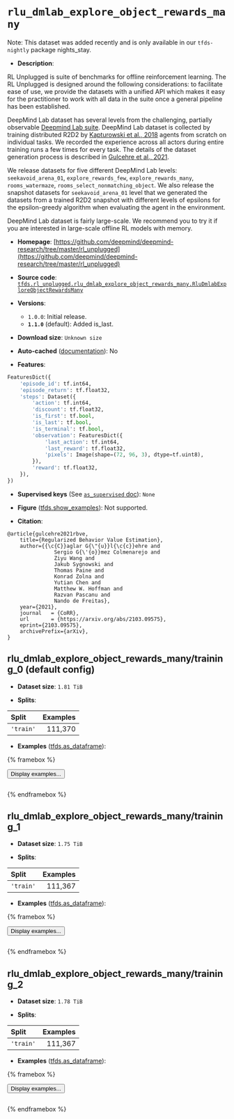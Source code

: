 <div itemscope itemtype="http://schema.org/Dataset">
  <div itemscope itemprop="includedInDataCatalog" itemtype="http://schema.org/DataCatalog">
    <meta itemprop="name" content="TensorFlow Datasets" />
  </div>
  <meta itemprop="name" content="rlu_dmlab_explore_object_rewards_many" />
  <meta itemprop="description" content="RL Unplugged is suite of benchmarks for offline reinforcement learning. The RL&#10;Unplugged is designed around the following considerations: to facilitate ease of&#10;use, we provide the datasets with a unified API which makes it easy for the&#10;practitioner to work with all data in the suite once a general pipeline has been&#10;established.&#10;&#10;&#10;DeepMind Lab dataset has several levels from the challenging, partially&#10;observable [Deepmind Lab suite](https://github.com/deepmind/lab). DeepMind Lab&#10;dataset is collected by training distributed R2D2 by [Kapturowski et al., 2018]&#10;(https://openreview.net/forum?id=r1lyTjAqYX) agents from scratch on individual&#10;tasks. We recorded the experience across all actors during entire training runs&#10;a few times for every task. The details of the dataset generation process is&#10;described in [Gulcehre et al., 2021](https://arxiv.org/abs/2103.09575).&#10;&#10;We release datasets for five different DeepMind Lab levels: `seekavoid_arena_01`,&#10;`explore_rewards_few`, `explore_rewards_many`, `rooms_watermaze`,&#10;`rooms_select_nonmatching_object`. We also release the snapshot datasets for&#10;`seekavoid_arena_01` level that we generated the datasets from a trained R2D2&#10;snapshot with different levels of epsilons for the epsilon-greedy algorithm&#10;when evaluating the agent in the environment.&#10;&#10;DeepMind Lab dataset is fairly large-scale. We recommend you to try it if you&#10;are interested in large-scale offline RL models with memory.&#10;&#10;To use this dataset:&#10;&#10;```python&#10;import tensorflow_datasets as tfds&#10;&#10;ds = tfds.load(&#x27;rlu_dmlab_explore_object_rewards_many&#x27;, split=&#x27;train&#x27;)&#10;for ex in ds.take(4):&#10;  print(ex)&#10;```&#10;&#10;See [the guide](https://www.tensorflow.org/datasets/overview) for more&#10;informations on [tensorflow_datasets](https://www.tensorflow.org/datasets).&#10;&#10;" />
  <meta itemprop="url" content="https://www.tensorflow.org/datasets/catalog/rlu_dmlab_explore_object_rewards_many" />
  <meta itemprop="sameAs" content="https://github.com/deepmind/deepmind-research/tree/master/rl_unplugged" />
  <meta itemprop="citation" content="@article{gulcehre2021rbve,&#10;    title={Regularized Behavior Value Estimation},&#10;    author={{\c{C}}aglar G{\&quot;{u}}l{\c{c}}ehre and&#10;               Sergio G{\&#x27;{o}}mez Colmenarejo and&#10;               Ziyu Wang and&#10;               Jakub Sygnowski and&#10;               Thomas Paine and&#10;               Konrad Zolna and&#10;               Yutian Chen and&#10;               Matthew W. Hoffman and&#10;               Razvan Pascanu and&#10;               Nando de Freitas},&#10;    year={2021},&#10;    journal   = {CoRR},&#10;    url       = {https://arxiv.org/abs/2103.09575},&#10;    eprint={2103.09575},&#10;    archivePrefix={arXiv},&#10;}" />
</div>

# `rlu_dmlab_explore_object_rewards_many`


Note: This dataset was added recently and is only available in our
`tfds-nightly` package
<span class="material-icons" title="Available only in the tfds-nightly package">nights_stay</span>.

*   **Description**:

RL Unplugged is suite of benchmarks for offline reinforcement learning. The RL
Unplugged is designed around the following considerations: to facilitate ease of
use, we provide the datasets with a unified API which makes it easy for the
practitioner to work with all data in the suite once a general pipeline has been
established.

DeepMind Lab dataset has several levels from the challenging, partially
observable [Deepmind Lab suite](https://github.com/deepmind/lab). DeepMind Lab
dataset is collected by training distributed R2D2 by
[Kapturowski et al., 2018](https://openreview.net/forum?id=r1lyTjAqYX) agents
from scratch on individual tasks. We recorded the experience across all actors
during entire training runs a few times for every task. The details of the
dataset generation process is described in
[Gulcehre et al., 2021](https://arxiv.org/abs/2103.09575).

We release datasets for five different DeepMind Lab levels:
`seekavoid_arena_01`, `explore_rewards_few`, `explore_rewards_many`,
`rooms_watermaze`, `rooms_select_nonmatching_object`. We also release the
snapshot datasets for `seekavoid_arena_01` level that we generated the datasets
from a trained R2D2 snapshot with different levels of epsilons for the
epsilon-greedy algorithm when evaluating the agent in the environment.

DeepMind Lab dataset is fairly large-scale. We recommend you to try it if you
are interested in large-scale offline RL models with memory.

*   **Homepage**:
    [https://github.com/deepmind/deepmind-research/tree/master/rl_unplugged](https://github.com/deepmind/deepmind-research/tree/master/rl_unplugged)

*   **Source code**:
    [`tfds.rl_unplugged.rlu_dmlab_explore_object_rewards_many.RluDmlabExploreObjectRewardsMany`](https://github.com/tensorflow/datasets/tree/master/tensorflow_datasets/rl_unplugged/rlu_dmlab_explore_object_rewards_many/rlu_dmlab_explore_object_rewards_many.py)

*   **Versions**:

    *   `1.0.0`: Initial release.
    *   **`1.1.0`** (default): Added is_last.

*   **Download size**: `Unknown size`

*   **Auto-cached**
    ([documentation](https://www.tensorflow.org/datasets/performances#auto-caching)):
    No

*   **Features**:

```python
FeaturesDict({
    'episode_id': tf.int64,
    'episode_return': tf.float32,
    'steps': Dataset({
        'action': tf.int64,
        'discount': tf.float32,
        'is_first': tf.bool,
        'is_last': tf.bool,
        'is_terminal': tf.bool,
        'observation': FeaturesDict({
            'last_action': tf.int64,
            'last_reward': tf.float32,
            'pixels': Image(shape=(72, 96, 3), dtype=tf.uint8),
        }),
        'reward': tf.float32,
    }),
})
```

*   **Supervised keys** (See
    [`as_supervised` doc](https://www.tensorflow.org/datasets/api_docs/python/tfds/load#args)):
    `None`

*   **Figure**
    ([tfds.show_examples](https://www.tensorflow.org/datasets/api_docs/python/tfds/visualization/show_examples)):
    Not supported.

*   **Citation**:

```
@article{gulcehre2021rbve,
    title={Regularized Behavior Value Estimation},
    author={{\c{C}}aglar G{\"{u}}l{\c{c}}ehre and
               Sergio G{\'{o}}mez Colmenarejo and
               Ziyu Wang and
               Jakub Sygnowski and
               Thomas Paine and
               Konrad Zolna and
               Yutian Chen and
               Matthew W. Hoffman and
               Razvan Pascanu and
               Nando de Freitas},
    year={2021},
    journal   = {CoRR},
    url       = {https://arxiv.org/abs/2103.09575},
    eprint={2103.09575},
    archivePrefix={arXiv},
}
```

## rlu_dmlab_explore_object_rewards_many/training_0 (default config)

*   **Dataset size**: `1.81 TiB`

*   **Splits**:

Split     | Examples
:-------- | -------:
`'train'` | 111,370

*   **Examples**
    ([tfds.as_dataframe](https://www.tensorflow.org/datasets/api_docs/python/tfds/as_dataframe)):

<!-- mdformat off(HTML should not be auto-formatted) -->

{% framebox %}

<button id="displaydataframe">Display examples...</button>
<div id="dataframecontent" style="overflow-x:scroll"></div>
<script src="https://www.gstatic.com/external_hosted/jquery2.min.js"></script>
<script>
var url = "https://storage.googleapis.com/tfds-data/visualization/dataframe/rlu_dmlab_explore_object_rewards_many-training_0-1.1.0.html";
$(document).ready(() => {
  $("#displaydataframe").click((event) => {
    // Disable the button after clicking (dataframe loaded only once).
    $("#displaydataframe").prop("disabled", true);

    // Pre-fetch and display the content
    $.get(url, (data) => {
      $("#dataframecontent").html(data);
    }).fail(() => {
      $("#dataframecontent").html(
        'Error loading examples. If the error persist, please open '
        + 'a new issue.'
      );
    });
  });
});
</script>

{% endframebox %}

<!-- mdformat on -->

## rlu_dmlab_explore_object_rewards_many/training_1

*   **Dataset size**: `1.75 TiB`

*   **Splits**:

Split     | Examples
:-------- | -------:
`'train'` | 111,367

*   **Examples**
    ([tfds.as_dataframe](https://www.tensorflow.org/datasets/api_docs/python/tfds/as_dataframe)):

<!-- mdformat off(HTML should not be auto-formatted) -->

{% framebox %}

<button id="displaydataframe">Display examples...</button>
<div id="dataframecontent" style="overflow-x:scroll"></div>
<script src="https://www.gstatic.com/external_hosted/jquery2.min.js"></script>
<script>
var url = "https://storage.googleapis.com/tfds-data/visualization/dataframe/rlu_dmlab_explore_object_rewards_many-training_1-1.1.0.html";
$(document).ready(() => {
  $("#displaydataframe").click((event) => {
    // Disable the button after clicking (dataframe loaded only once).
    $("#displaydataframe").prop("disabled", true);

    // Pre-fetch and display the content
    $.get(url, (data) => {
      $("#dataframecontent").html(data);
    }).fail(() => {
      $("#dataframecontent").html(
        'Error loading examples. If the error persist, please open '
        + 'a new issue.'
      );
    });
  });
});
</script>

{% endframebox %}

<!-- mdformat on -->

## rlu_dmlab_explore_object_rewards_many/training_2

*   **Dataset size**: `1.78 TiB`

*   **Splits**:

Split     | Examples
:-------- | -------:
`'train'` | 111,367

*   **Examples**
    ([tfds.as_dataframe](https://www.tensorflow.org/datasets/api_docs/python/tfds/as_dataframe)):

<!-- mdformat off(HTML should not be auto-formatted) -->

{% framebox %}

<button id="displaydataframe">Display examples...</button>
<div id="dataframecontent" style="overflow-x:scroll"></div>
<script src="https://www.gstatic.com/external_hosted/jquery2.min.js"></script>
<script>
var url = "https://storage.googleapis.com/tfds-data/visualization/dataframe/rlu_dmlab_explore_object_rewards_many-training_2-1.1.0.html";
$(document).ready(() => {
  $("#displaydataframe").click((event) => {
    // Disable the button after clicking (dataframe loaded only once).
    $("#displaydataframe").prop("disabled", true);

    // Pre-fetch and display the content
    $.get(url, (data) => {
      $("#dataframecontent").html(data);
    }).fail(() => {
      $("#dataframecontent").html(
        'Error loading examples. If the error persist, please open '
        + 'a new issue.'
      );
    });
  });
});
</script>

{% endframebox %}

<!-- mdformat on -->